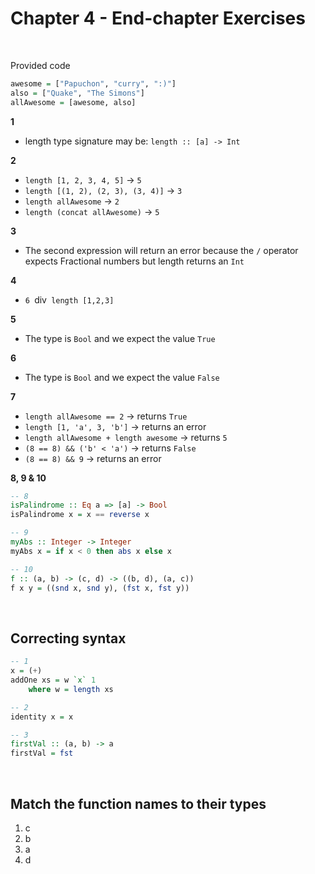 # Chapter 4 - End-chapter Exercises
</br>

Provided code
```haskell
awesome = ["Papuchon", "curry", ":)"]
also = ["Quake", "The Simons"]
allAwesome = [awesome, also]
```

**1**
- length type signature may be: `length :: [a] -> Int`

**2**
- `length [1, 2, 3, 4, 5]`           -> `5`
- `length [(1, 2), (2, 3), (3, 4)]`  -> `3`
- `length allAwesome`                -> `2`
- `length (concat allAwesome)`       -> `5`

**3**
- The second expression will return an error because the `/` operator expects Fractional numbers but length returns an `Int`

**4** 
- `6 `div` length [1,2,3]`

**5**
- The type is `Bool` and we expect the value `True`

**6**
- The type is `Bool` and we expect the value `False`

**7**
- `length allAwesome == 2`               -> returns `True`
- `length [1, 'a', 3, 'b']`              -> returns an error
- `length allAwesome + length awesome`   -> returns `5`
- `(8 == 8) && ('b' < 'a')`              -> returns `False`
- `(8 == 8) && 9`                        -> returns an error

**8, 9 & 10**
```haskell
-- 8
isPalindrome :: Eq a => [a] -> Bool
isPalindrome x = x == reverse x

-- 9
myAbs :: Integer -> Integer
myAbs x = if x < 0 then abs x else x

-- 10
f :: (a, b) -> (c, d) -> ((b, d), (a, c))
f x y = ((snd x, snd y), (fst x, fst y))
```
</br>

## Correcting syntax
```haskell
-- 1
x = (+)
addOne xs = w `x` 1
    where w = length xs

-- 2
identity x = x

-- 3
firstVal :: (a, b) -> a
firstVal = fst
```

</br>

## Match the function names to their types
1. c
2. b
3. a
4. d